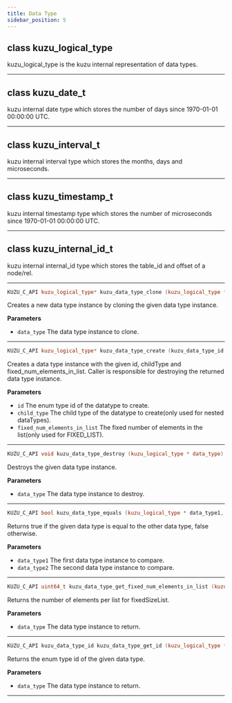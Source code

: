 ```yaml
---
title: Data Type
sidebar_position: 5
---
```


## class kuzu_logical_type

kuzu_logical_type is the kuzu internal representation of data types.  

---

## class kuzu_date_t

kuzu internal date type which stores the number of days since 1970-01-01 00:00:00 UTC.  

---

## class kuzu_interval_t

kuzu internal interval type which stores the months, days and microseconds.  

---


## class kuzu_timestamp_t

kuzu internal timestamp type which stores the number of microseconds since 1970-01-01 00:00:00 UTC.  

---

## class kuzu_internal_id_t

kuzu internal internal_id type which stores the table_id and offset of a node/rel.  

---

```c++
KUZU_C_API kuzu_logical_type* kuzu_data_type_clone (kuzu_logical_type * data_type)
```
Creates a new data type instance by cloning the given data type instance. 

**Parameters**
- `data_type` The data type instance to clone. 

---

```c++
KUZU_C_API kuzu_logical_type* kuzu_data_type_create (kuzu_data_type_id id, kuzu_logical_type * child_type, uint64_t fixed_num_elements_in_list)
```
Creates a data type instance with the given id, childType and fixed_num_elements_in_list. Caller is responsible for destroying the returned data type instance. 

**Parameters**
- `id` The enum type id of the datatype to create. 
- `child_type` The child type of the datatype to create(only used for nested dataTypes). 
- `fixed_num_elements_in_list` The fixed number of elements in the list(only used for FIXED_LIST). 

---

```c++
KUZU_C_API void kuzu_data_type_destroy (kuzu_logical_type * data_type)
```
Destroys the given data type instance. 

**Parameters**
- `data_type` The data type instance to destroy. 

---

```c++
KUZU_C_API bool kuzu_data_type_equals (kuzu_logical_type * data_type1, kuzu_logical_type * data_type2)
```
Returns true if the given data type is equal to the other data type, false otherwise. 

**Parameters**
- `data_type1` The first data type instance to compare. 
- `data_type2` The second data type instance to compare. 

---

```c++
KUZU_C_API uint64_t kuzu_data_type_get_fixed_num_elements_in_list (kuzu_logical_type * data_type)
```
Returns the number of elements per list for fixedSizeList. 

**Parameters**
- `data_type` The data type instance to return. 

---

```c++
KUZU_C_API kuzu_data_type_id kuzu_data_type_get_id (kuzu_logical_type * data_type)
```
Returns the enum type id of the given data type. 

**Parameters**
- `data_type` The data type instance to return. 

---
